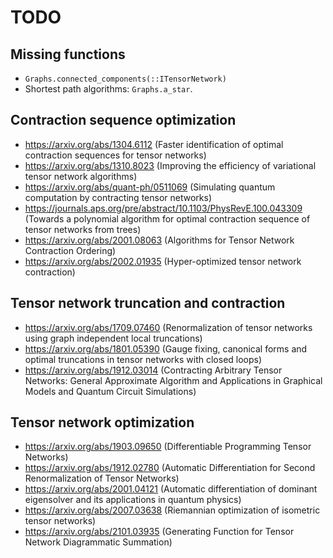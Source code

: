 # TODO

## Missing functions

 - `Graphs.connected_components(::ITensorNetwork)`
 - Shortest path algorithms: `Graphs.a_star`.

## Contraction sequence optimization

 - https://arxiv.org/abs/1304.6112 (Faster identification of optimal contraction sequences for tensor networks)
 - https://arxiv.org/abs/1310.8023 (Improving the efficiency of variational tensor network algorithms)
 - https://arxiv.org/abs/quant-ph/0511069 (Simulating quantum computation by contracting tensor networks)
 - https://journals.aps.org/pre/abstract/10.1103/PhysRevE.100.043309 (Towards a polynomial algorithm for optimal contraction sequence of tensor networks from trees)
 - https://arxiv.org/abs/2001.08063 (Algorithms for Tensor Network Contraction Ordering)
 - https://arxiv.org/abs/2002.01935 (Hyper-optimized tensor network contraction)

## Tensor network truncation and contraction
 - https://arxiv.org/abs/1709.07460 (Renormalization of tensor networks using graph independent local truncations)
 - https://arxiv.org/abs/1801.05390 (Gauge fixing, canonical forms and optimal truncations in tensor networks with closed loops)
 - https://arxiv.org/abs/1912.03014 (Contracting Arbitrary Tensor Networks: General Approximate Algorithm and Applications in Graphical Models and Quantum Circuit Simulations)

## Tensor network optimization
 - https://arxiv.org/abs/1903.09650 (Differentiable Programming Tensor Networks)
 - https://arxiv.org/abs/1912.02780 (Automatic Differentiation for Second Renormalization of Tensor Networks)
 - https://arxiv.org/abs/2001.04121 (Automatic differentiation of dominant eigensolver and its applications in quantum physics)
 - https://arxiv.org/abs/2007.03638 (Riemannian optimization of isometric tensor networks)
 - https://arxiv.org/abs/2101.03935 (Generating Function for Tensor Network Diagrammatic Summation)

